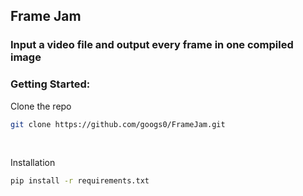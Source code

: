 ## Frame Jam
### Input a video file and output every frame in one compiled image

### Getting Started:
Clone the repo
```bash
git clone https://github.com/googs0/FrameJam.git
```

<br>

Installation
```bash
pip install -r requirements.txt
```
